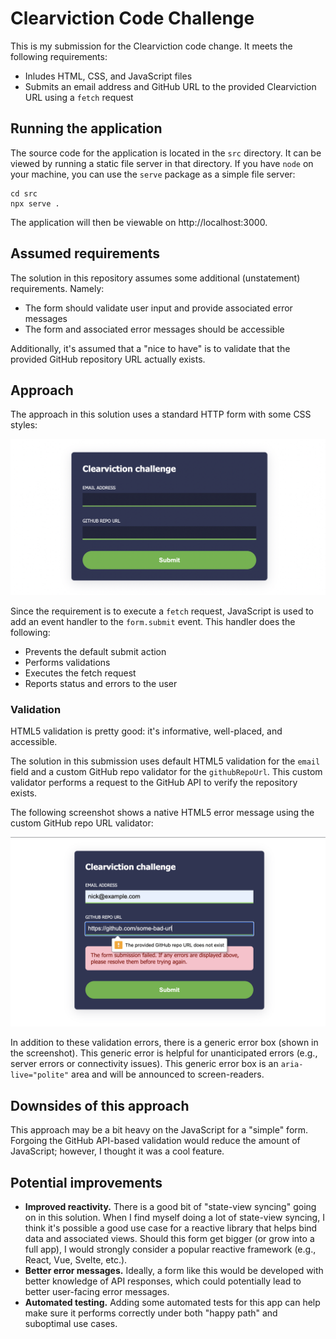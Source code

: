 # Clearviction Code Challenge

This is my submission for the Clearviction code change. It meets the following requirements:

- Inludes HTML, CSS, and JavaScript files
- Submits an email address and GitHub URL to the provided Clearviction URL using a `fetch` request

## Running the application

The source code for the application is located in the `src` directory. It can be viewed by running a static file server in that directory. If you have `node` on your machine, you can use the `serve` package as a simple file server:

```
cd src
npx serve .
```

The application will then be viewable on http://localhost:3000.

## Assumed requirements

The solution in this repository assumes some additional (unstatement) requirements. Namely:

- The form should validate user input and provide associated error messages
- The form and associated error messages should be accessible

Additionally, it's assumed that a "nice to have" is to validate that the provided GitHub repository URL actually exists.

## Approach

The approach in this solution uses a standard HTTP form with some CSS styles:

![submission form](./img/submit-form.jpg)

Since the requirement is to execute a `fetch` request, JavaScript is used to add an event handler to the `form.submit` event. This handler does the following:

- Prevents the default submit action
- Performs validations
- Executes the fetch request
- Reports status and errors to the user

### Validation

HTML5 validation is pretty good: it's informative, well-placed, and accessible.

The solution in this submission uses default HTML5 validation for the `email` field and a custom GitHub repo validator for the `githubRepoUrl`. This custom validator performs a request to the GitHub API to verify the repository exists.

The following screenshot shows a native HTML5 error message using the custom GitHub repo URL validator:

![custom validation error](./img/validation.jpg)

In addition to these validation errors, there is a generic error box (shown in the screenshot). This generic error is helpful for unanticipated errors (e.g., server errors or connectivity issues). This generic error box is an `aria-live="polite"` area and will be announced to screen-readers.

## Downsides of this approach

This approach may be a bit heavy on the JavaScript for a "simple" form. Forgoing the GitHub API-based validation would reduce the amount of JavaScript; however, I thought it was a cool feature.

## Potential improvements

- **Improved reactivity.** There is a good bit of "state-view syncing" going on in this solution. When I find myself doing a lot of state-view syncing, I think it's possible a good use case for a reactive library that helps bind data and associated views. Should this form get bigger (or grow into a full app), I would strongly consider a popular reactive framework (e.g., React, Vue, Svelte, etc.).
- **Better error messages.** Ideally, a form like this would be developed with better knowledge of API responses, which could potentially lead to better user-facing error messages.
- **Automated testing.** Adding some automated tests for this app can help make sure it performs correctly under both "happy path" and suboptimal use cases.
